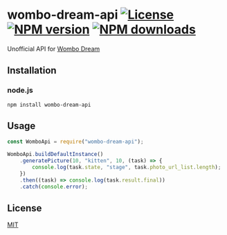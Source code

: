 # wombo-dream-api [![License][license-image]][license-url] [![NPM version][npm-image]][npm-url] [![NPM downloads][npm-downloads-image]][npm-downloads-url]

Unofficial API for [Wombo Dream](https://app.wombo.art)

## Installation

### node.js

    npm install wombo-dream-api

## Usage

```javascript
const WomboApi = require("wombo-dream-api");

WomboApi.buildDefaultInstance()
	.generatePicture(10, "kitten", 10, (task) => {
		console.log(task.state, "stage", task.photo_url_list.length);
	})
	.then((task) => console.log(task.result.final))
	.catch(console.error);
```

## License

[MIT](LICENSE)

[license-image]: https://img.shields.io/github/license/leopoldhub/wombo-dream-api.svg
[license-url]: https://github.com/leopoldhub/wombo-dream-api/blob/master/LICENSE
[npm-image]: https://img.shields.io/npm/v/wombo-dream-api.svg
[npm-url]: https://www.npmjs.com/package/wombo-dream-api
[npm-downloads-image]: https://img.shields.io/npm/dm/wombo-dream-api.svg
[npm-downloads-url]: https://www.npmjs.com/package/wombo-dream-api
